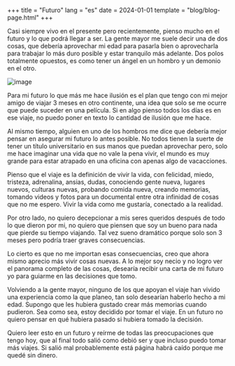 +++
title = "Futuro"
lang = "es"
date = 2024-01-01
template = "blog/blog-page.html"
+++

Casi siempre vivo en el presente pero recientemente, pienso mucho en el futuro y lo que podrá llegar a ser. La gente mayor me suele decir una de dos cosas, que debería aprovechar mi edad para pasarla bien o aprovecharla para trabajar lo más duro posible y estar tranquilo más adelante. Dos polos totalmente opuestos, es como tener un ángel en un hombro y un demonio en el otro.

![image](/ad.jpg "title")

Para mi futuro lo que más me hace ilusión es el plan que tengo con mi mejor amigo de viajar 3 meses en otro continente, una idea que solo se me ocurre que puede suceder en una película. Si en algo pienso todos los días es en ese viaje, no puedo poner en texto lo cantidad de ilusión que me hace.

Al mismo tiempo, alguien en uno de los hombros me dice que debería mejor pensar en asegurar mi futuro lo antes posible. No todos tienen la suerte de tener un título universitario en sus manos que puedan aprovechar pero, solo me hace imaginar una vida que no vale la pena vivir, el mundo es muy grande para estar atrapado en una oficina con apenas algo de vacacciones. 

Pienso que el viaje es la definición de vivir la vida, con felicidad, miedo, tristeza, adrenalina, ansias, dudas, conociendo gente nueva, lugares nuevos, culturas nuevas, probando comida nueva, creando memorias, tomando videos y fotos para un documental entre otra infinidad de cosas que no me espero. Vivir la vida como me gustaría, conectado a la realidad. 

Por otro lado, no quiero decepcionar a mis seres queridos después de todo lo que dieron por mi, no quiero que piensen que soy un bueno para nada que pierde su tiempo viajando. Tal vez sueno dramático porque solo son 3 meses pero podría traer graves consecuencias.

Lo cierto es que no me importan esas consecuencias, creo que ahora mismo aprecio más vivir cosas nuevas. A lo mejor soy necio y no logro ver el panorama completo de las cosas, desearía recibir una carta de mi futuro yo para guiarme en las decisiones que tomo.

Volviendo a la gente mayor, ninguno de los que apoyan el viaje han vivido una experiencia como la que planeo, tan solo desearían haberlo hecho a mi edad. Supongo que les hubiera gustado crear más memorias cuando pudieron. Sea como sea, estoy decidido por tomar el viaje. En un futuro no quiero pensar en qué hubiera pasado si hubiera tomado la decisión.

Quiero leer esto en un futuro y reírme de todas las preocupaciones que tengo hoy, que al final todo salió como debió ser y que incluso puedo tomar más viajes. Si salió mal probablemente está página habrá caído porque me quedé sin dinero.